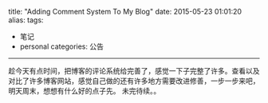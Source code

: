 title: "Adding Comment System To My Blog"
date: 2015-05-23 01:01:20
alias: 
tags:
- 笔记
- personal
categories: 公告

---
趁今天有点时间，把博客的评论系统给完善了，感觉一下子完整了许多。查看以及对比了许多博客网站，感觉自己做的还有许多地方需要改进修善，一步一步来吧，明天周末，想想有什么好的点子先。
未完待续。。
